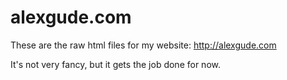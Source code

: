 # alexgude.com

These are the raw html files for my website: http://alexgude.com

It's not very fancy, but it gets the job done for now.
